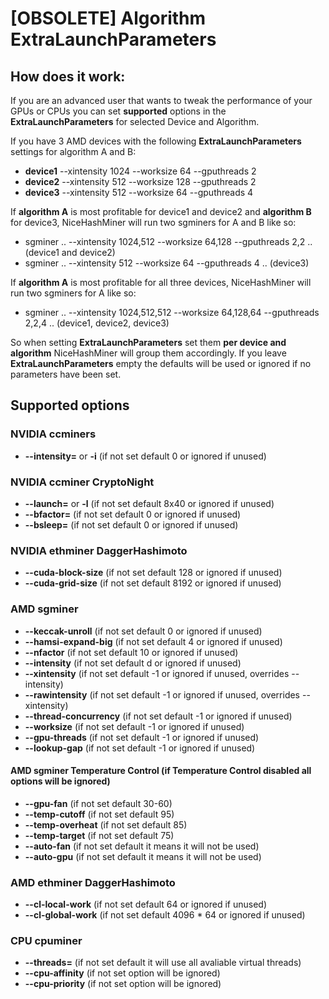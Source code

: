# [OBSOLETE] Algorithm ExtraLaunchParameters
## How does it work:
If you are an advanced user that wants to tweak the performance of your GPUs or CPUs you can set **supported** options in the **ExtraLaunchParameters** for selected Device and Algorithm.

If you have 3 AMD devices with the following **ExtraLaunchParameters** settings for algorithm A and B:
  - **device1** --xintensity 1024 --worksize 64 --gputhreads 2
  - **device2** --xintensity 512 --worksize 128 --gputhreads 2
  - **device3** --xintensity 512 --worksize 64 --gputhreads 4

If **algorithm A** is most profitable for device1 and device2 and **algorithm B** for device3, NiceHashMiner will run two sgminers for A and B like so:
  - sgminer .. --xintensity 1024,512 --worksize 64,128 --gputhreads 2,2 .. (device1 and device2)
  - sgminer .. --xintensity 512 --worksize 64 --gputhreads 4 .. (device3)

If **algorithm A** is most profitable for all three devices, NiceHashMiner will run two sgminers for A like so:
  - sgminer .. --xintensity 1024,512,512 --worksize 64,128,64 --gputhreads 2,2,4 .. (device1, device2, device3)

So when setting **ExtraLaunchParameters** set them **per device and algorithm** NiceHashMiner will group them accordingly.
If you leave **ExtraLaunchParameters** empty the defaults will be used or ignored if no parameters have been set.

## Supported options
### NVIDIA ccminers
  - **--intensity=** or **-i** (if not set default 0 or ignored if unused)

### NVIDIA ccminer CryptoNight
  - **--launch=** or **-l** (if not set default 8x40 or ignored if unused)
  - **--bfactor=** (if not set default 0 or ignored if unused)
  - **--bsleep=** (if not set default 0 or ignored if unused)

### NVIDIA ethminer DaggerHashimoto
  - **--cuda-block-size** (if not set default 128 or ignored if unused)
  - **--cuda-grid-size** (if not set default 8192 or ignored if unused)

### AMD sgminer
  - **--keccak-unroll** (if not set default 0 or ignored if unused)
  - **--hamsi-expand-big** (if not set default 4 or ignored if unused)
  - **--nfactor** (if not set default 10 or ignored if unused)
  - **--intensity** (if not set default d or ignored if unused)
  - **--xintensity** (if not set default -1 or ignored if unused, overrides --intensity)
  - **--rawintensity** (if not set default -1 or ignored if unused, overrides --xintensity)
  - **--thread-concurrency** (if not set default -1 or ignored if unused)
  - **--worksize** (if not set default -1 or ignored if unused)
  - **--gpu-threads** (if not set default -1 or ignored if unused)
  - **--lookup-gap** (if not set default -1 or ignored if unused)

#### AMD sgminer Temperature Control (if Temperature Control disabled all options will be ignored)
  - **--gpu-fan** (if not set default 30-60)
  - **--temp-cutoff** (if not set default 95)
  - **--temp-overheat** (if not set default 85)
  - **--temp-target** (if not set default 75)
  - **--auto-fan** (if not set default it means it will not be used)
  - **--auto-gpu** (if not set default it means it will not be used)

### AMD ethminer DaggerHashimoto
  - **--cl-local-work** (if not set default  64 or ignored if unused)
  - **--cl-global-work** (if not set default 4096 * 64 or ignored if unused)

### CPU cpuminer
  - **--threads=** (if not set default it will use all avaliable virtual threads)
  - **--cpu-affinity** (if not set option will be ignored)
  - **--cpu-priority** (if not set option will be ignored)